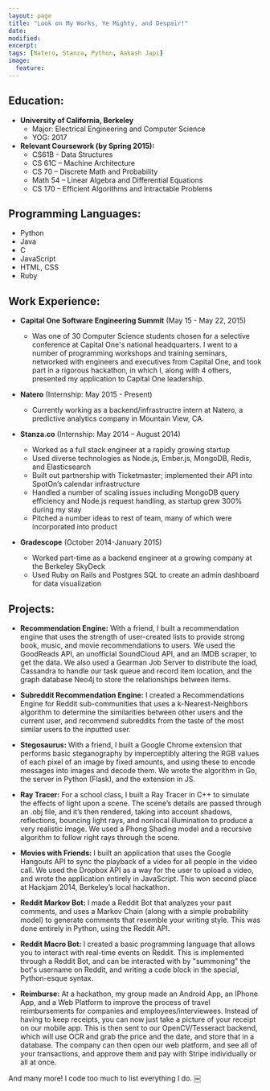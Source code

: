 ```yaml
---
layout: page
title: "Look on My Works, Ye Mighty, and Despair!"
date: 
modified:
excerpt:
tags: [Natero, Stanza, Python, Aakash Japi]
image:
  feature:
---
```


Education:  
----------

* **University of California, Berkeley**
  * Major: Electrical Engineering and Computer Science
  * YOG: 2017 
* **Relevant Coursework (by Spring 2015):**
  * CS61B - Data Structures
  * CS 61C – Machine Architecture
  * CS 70 – Discrete Math and Probability
  * Math 54 – Linear Algebra and Differential Equations
  * CS 170 – Efficient Algorithms and Intractable Problems  

Programming Languages:
---------------------- 
 * Python
 * Java
 * C
 * JavaScript
 * HTML, CSS
 * Ruby 

Work Experience:
----------------

* **Capital One Software Engineering Summit** (May 15 - May 22, 2015)
  * Was one of 30 Computer Science students chosen for a selective conference at Capital One's national headquarters. I went to a number of programming workshops and training seminars, networked with engineers and executives from Capital One, and took part in a rigorous hackathon, in which I, along with 4 others, presented my application to Capital One leadership.

* **Natero** (Internship: May 2015 - Present)
  * Currently working as a backend/infrastructre intern at Natero, a predictive analytics company in Mountain View, CA.  
 
* **Stanza.co** (Internship: May 2014 – August 2014)
  * Worked as a full stack engineer at a rapidly growing startup
  * Used diverse technologies as Node.js, Ember.js, MongoDB, Redis, and Elasticsearch
  * Built out partnership with Ticketmaster; implemented their API into SpotOn’s calendar infrastructure
  * Handled a number of scaling issues including MongoDB query efficiency and Node.js request handling, as startup grew 300% during my stay
  * Pitched a number ideas to rest of team, many of which were incorporated into product

* **Gradescope** (October 2014-January 2015)
  * Worked part-time as a backend engineer at a growing company at the Berkeley SkyDeck
  * Used Ruby on Rails and Postgres SQL to create an admin dashboard for data visualization 

Projects:
---------

* **Recommendation Engine:** With a friend, I built a recommendation engine that uses the strength of user-created lists to provide strong book, music, and movie recommendations to users. We used the GoodReads API, an unofficial SoundCloud API, and an IMDB scraper, to get the data. We also used a Gearman Job Server to distribute the load, Cassandra to handle our task queue and record item location, and the graph database Neo4j to store the relationships between items. 
 
* **Subreddit Recommendation Engine:** I created a Recommendations Engine for Reddit sub-communities that uses a k-Nearest-Neighbors algorithm to determine the similarities between other users and the current user, and recommend subreddits from the taste of the most similar users to the inputted user.  
 
* **Stegosaurus:** With a friend, I built a Google Chrome extension that performs basic steganography by imperceptibly altering the RGB values of each pixel of an image by fixed amounts, and using these to encode messages into images and decode them. We wrote the algorithm in Go, the server in Python (Flask), and the extension in JS.
 
* **Ray Tracer:** For a school class, I built a Ray Tracer in C++ to simulate the effects of light upon a scene. The scene’s details are passed through an .obj file, and it’s then rendered, taking into account shadows, reflections, bouncing light rays, and nonlocal illumination to produce a very realistic image. We used a Phong Shading model and a recursive algorithm to follow right rays through the scene.
 
* **Movies with Friends:** I built an application that uses the Google Hangouts API to sync the playback of a video for all people in the video call. We used the Dropbox API as a way for the user to upload a video, and wrote the application entirely in JavaScript. This won second place at Hackjam 2014, Berkeley’s local hackathon.  
 
* **Reddit Markov Bot:** I made a Reddit Bot that analyzes your past comments, and uses a Markov Chain (along with a simple probability model) to generate comments that resemble your writing style. This was done entirely in Python, using the Reddit API.

* **Reddit Macro Bot:** I created a basic programming language that allows you to interact with real-time events on Reddit. This is implemented through a Reddit Bot, and can be interacted with by "summoning" the bot's username on Reddit, and writing a code block in the special, Python-esque syntax. 

* **Reimburse:** At a hackathon, my group made an Android App, an IPhone App, and a Web Platform to improve the process of travel reimbursements for companies and employees/interviewees. Instead of having to keep receipts, you can now just take a picture of your receipt on our mobile app. This is then sent to our OpenCV/Tesseract backend, which will use OCR and grab the price and the date, and store that in a database. The company can then open our web platform, and see all of your transactions, and approve them and pay with Stripe individually or all at once. 

And many more! I code too much to list everything I do. 
￼
